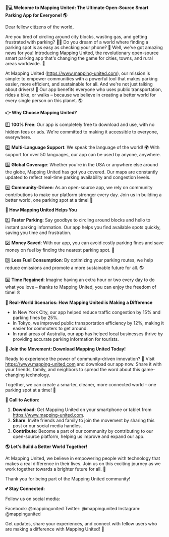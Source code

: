 **🚗💻 Welcome to Mapping United: The Ultimate Open-Source Smart Parking App for Everyone! 🌎**

Dear fellow citizens of the world,

Are you tired of circling around city blocks, wasting gas, and getting frustrated with parking? 🙅‍♂️ Do you dream of a world where finding a parking spot is as easy as checking your phone? 📱 Well, we've got amazing news for you! Introducing Mapping United, the revolutionary open-source smart parking app that's changing the game for cities, towns, and rural areas worldwide. 🌟

At Mapping United (https://www.mapping-united.com), our mission is simple: to empower communities with a powerful tool that makes parking easier, more efficient, and sustainable for all. And we're not just talking about drivers! 🚗 Our app benefits everyone who uses public transportation, rides a bike, or walks – because we believe in creating a better world for every single person on this planet. 🌎

**👉 Why Choose Mapping United?**

1️⃣ **100% Free**: Our app is completely free to download and use, with no hidden fees or ads. We're committed to making it accessible to everyone, everywhere.

2️⃣ **Multi-Language Support**: We speak the language of the world! 🌍 With support for over 50 languages, our app can be used by anyone, anywhere.

3️⃣ **Global Coverage**: Whether you're in the USA or anywhere else around the globe, Mapping United has got you covered. Our maps are constantly updated to reflect real-time parking availability and congestion levels.

4️⃣ **Community-Driven**: As an open-source app, we rely on community contributions to make our platform stronger every day. Join us in building a better world, one parking spot at a time! 🌟

**🚗 How Mapping United Helps You**

1️⃣ **Faster Parking**: Say goodbye to circling around blocks and hello to instant parking information. Our app helps you find available spots quickly, saving you time and frustration.

2️⃣ **Money Saved**: With our app, you can avoid costly parking fines and save money on fuel by finding the nearest parking spot. 🤑

3️⃣ **Less Fuel Consumption**: By optimizing your parking routes, we help reduce emissions and promote a more sustainable future for all. 🌎

4️⃣ **Time Regained**: Imagine having an extra hour or two every day to do what you love – thanks to Mapping United, you can enjoy the freedom of time! ⏰

**🚗 Real-World Scenarios: How Mapping United is Making a Difference**

* In New York City, our app helped reduce traffic congestion by 15% and parking fines by 25%.
* In Tokyo, we improved public transportation efficiency by 12%, making it easier for commuters to get around.
* In rural areas of Australia, our app has helped local businesses thrive by providing accurate parking information for tourists.

**🌟 Join the Movement: Download Mapping United Today!**

Ready to experience the power of community-driven innovation? 🤝 Visit https://www.mapping-united.com and download our app now. Share it with your friends, family, and neighbors to spread the word about this game-changing technology.

Together, we can create a smarter, cleaner, more connected world – one parking spot at a time! 💖

**💬 Call to Action:**

1. **Download**: Get Mapping United on your smartphone or tablet from https://www.mapping-united.com.
2. **Share**: Invite friends and family to join the movement by sharing this post or our social media handles.
3. **Contribute**: Become a part of our community by contributing to our open-source platform, helping us improve and expand our app.

**🌎 Let's Build a Better World Together!**

At Mapping United, we believe in empowering people with technology that makes a real difference in their lives. Join us on this exciting journey as we work together towards a brighter future for all. 🌟

Thank you for being part of the Mapping United community!

**💕 Stay Connected:**

Follow us on social media:

Facebook: @mappingunited
Twitter: @mappingunited
Instagram: @mappingunited

Get updates, share your experiences, and connect with fellow users who are making a difference with Mapping United! 🌟